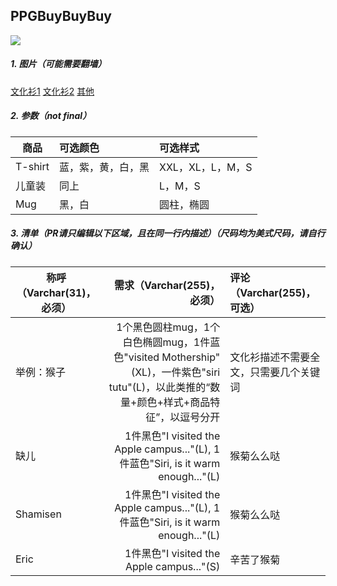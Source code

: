 ## PPGBuyBuyBuy
![](http://cdn.macrumors.com/article-new/2011/07/applecampusshirt-500x325.jpg)

##### 1. 图片（可能需要翻墙）
[文化衫1](http://www.cultofmac.com/175839/these-are-all-the-shirts-apple-sells-at-the-company-store-in-cupertino-gallery/)
[文化衫2](http://www.cultofmac.com/426461/apple-only-sells-these-retrotastic-t-shirts-at-its-campus-store/)
[其他](https://www.google.com/search?q=apple+store+mugs&biw=1892&bih=682&source=lnms&tbm=isch&sa=X&ved=0ahUKEwjozrHUrMLMAhUS5mMKHZ-3AYMQ_AUIBygC#imgrc=nCVv58K_LcsdtM%3A)

##### 2. 参数（not final）
| 商品|可选颜色|可选样式|
| ------------- |:-------------| :-----|
| T-shirt|蓝，紫，黄，白，黑|XXL，XL，L，M，S|
| 儿童装|同上|L，M，S|
| Mug|黑，白|圆柱，椭圆|

##### 3. 清单（PR请只编辑以下区域，且在同一行内描述）（__尺码均为美式尺码，请自行确认__）
| 称呼（Varchar(31)，必须）| 需求（Varchar(255)，必须）| 评论（Varchar(255)，可选）|
| ------------- |-------------:| :-----|
| 举例：猴子       | 1个黑色圆柱mug，1个白色椭圆mug，1件蓝色"visited Mothership"(XL)，一件紫色"siri tutu"(L)，以此类推的“数量+颜色+样式+商品特征”，以逗号分开 |文化衫描述不需要全文，只需要几个关键词|
| 缺儿 | 1件黑色"I visited the Apple campus..."(L), 1件蓝色"Siri, is it warm enough..."(L) | 猴菊么么哒 |
| Shamisen | 1件黑色"I visited the Apple campus..."(L), 1件蓝色"Siri, is it warm enough..."(L) | 猴菊么么哒 |
| Eric | 1件黑色"I visited the Apple campus..."(S) | 辛苦了猴菊 |
